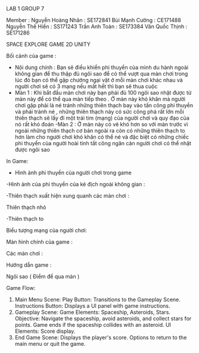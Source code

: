 LAB 1 GROUP 7

Member : 
Nguyễn Hoàng Nhân : SE172841
Bùi Mạnh Cường : CE171488
Nguyễn Thế Hiển : SS171243
Trần Anh Toàn : SE173384
Văn Quốc Thịnh : SE171286

SPACE EXPLORE GAME 2D UNITY 


Bối cảnh của game : 
 
-	Nội dung chính : Bạn sẽ điều khiển phi thuyền của mình du hành ngoài không gian để thu thập đủ ngôi sao để có thể vượt qua màn chơi trong lúc đó bạn có thể gặp chướng ngại vật ở mỗi màn chơi khác nhau và người chơi sẽ có 3 mạng nếu mất hết thì bạn sẽ thua cuộc
- Màn 1 : Khi bắt đầu màn chơi này bạn phải đủ 100 ngôi sao nhặt được từ màn này để có thể qua màn tiếp theo . Ở màn này khó khăn mà người chơi gặp phải là né tránh những thiên thạch bay vào tấn công phi thuyền và phải tránh né , những thiên thạch này có sức công phá rất lớn mỗi thiên thạch sẽ lấy đi một trái tim (mạng) của người chơi và quy đạo của nó rất khó đoán
-Màn 2 : Ở màn này có vẻ khó hơn so với màn trước vì ngoài những thiên thạch cơ bản ngoài ra còn có những thiên thạch to hơn làm cho người chơi khó khăn có thể né và đặc biệt có những chiếc phi thuyền của người hoài tinh tất công ngăn cản người chơi có thể nhặt được ngôi sao 

In Game:

- Hình ảnh phi thuyền của người chơi trong game 

 

-Hình ảnh của phi thuyền của kẻ địch ngoài không gian :

 

-Thiên thạch xuất hiện xung quanh các màn chơi :

Thiên thạch nhỏ
 

-Thiên thạch to
 
Biểu tượng mạng của người chơi:
 

Màn hình chính của game :
 

Các màn chơi : 
   

Hướng dẫn game : 
 
Ngôi sao ( Điểm để qua màn )
 
Game Flow:
1. Main Menu Scene:
Play Button: Transitions to the Gameplay Scene.
Instructions Button: Displays a UI panel with game instructions.
2. Gameplay Scene:
Game Elements:
Spaceship, Asteroids, Stars.
Objective:
Navigate the spaceship, avoid asteroids, and collect stars for points.
Game ends if the spaceship collides with an asteroid.
UI Elements:
Score display.
3. End Game Scene:
Displays the player's score.
Options to return to the main menu or quit the game.
